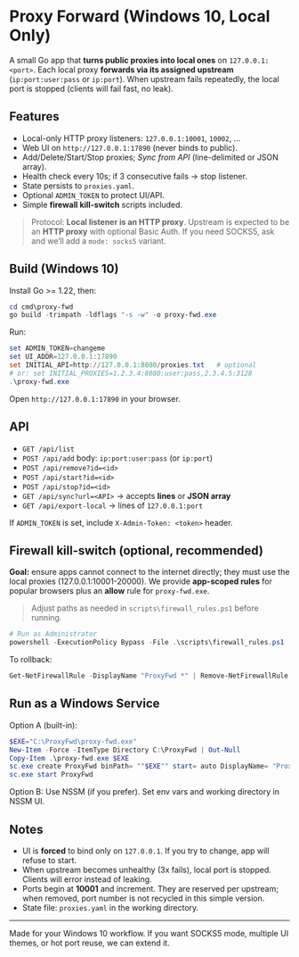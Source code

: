# Proxy Forward (Windows 10, Local Only)

A small Go app that **turns public proxies into local ones** on `127.0.0.1:<port>`.
Each local proxy **forwards via its assigned upstream** (`ip:port:user:pass` or `ip:port`).
When upstream fails repeatedly, the local port is stopped (clients will fail fast, no leak).

## Features

- Local-only HTTP proxy listeners: `127.0.0.1:10001`, `10002`, ...
- Web UI on `http://127.0.0.1:17890` (never binds to public).
- Add/Delete/Start/Stop proxies; *Sync from API* (line-delimited or JSON array).
- Health check every 10s; if 3 consecutive fails → stop listener.
- State persists to `proxies.yaml`.
- Optional `ADMIN_TOKEN` to protect UI/API.
- Simple **firewall kill-switch** scripts included.

> Protocol: **Local listener is an HTTP proxy**. Upstream is expected to be an **HTTP proxy** with optional Basic Auth.
> If you need SOCKS5, ask and we’ll add a `mode: socks5` variant.

## Build (Windows 10)

Install Go >= 1.22, then:

```powershell
cd cmd\proxy-fwd
go build -trimpath -ldflags "-s -w" -o proxy-fwd.exe
```

Run:

```powershell
set ADMIN_TOKEN=changeme
set UI_ADDR=127.0.0.1:17890
set INITIAL_API=http://127.0.0.1:8080/proxies.txt   # optional
# or: set INITIAL_PROXIES=1.2.3.4:8080:user:pass,2.3.4.5:3128
.\proxy-fwd.exe
```

Open `http://127.0.0.1:17890` in your browser.

## API

- `GET /api/list`
- `POST /api/add` body: `ip:port:user:pass` (or `ip:port`)
- `POST /api/remove?id=<id>`
- `POST /api/start?id=<id>`
- `POST /api/stop?id=<id>`
- `GET /api/sync?url=<API>` → accepts **lines** or **JSON array**
- `GET /api/export-local` → lines of `127.0.0.1:port`

If `ADMIN_TOKEN` is set, include `X-Admin-Token: <token>` header.

## Firewall kill-switch (optional, recommended)

**Goal:** ensure apps cannot connect to the internet directly; they must use the local proxies (127.0.0.1:10001-20000).
We provide **app-scoped rules** for popular browsers plus an **allow** rule for `proxy-fwd.exe`.

> Adjust paths as needed in `scripts\firewall_rules.ps1` before running.

```powershell
# Run as Administrator
powershell -ExecutionPolicy Bypass -File .\scripts\firewall_rules.ps1
```

To rollback:

```powershell
Get-NetFirewallRule -DisplayName "ProxyFwd *" | Remove-NetFirewallRule
```

## Run as a Windows Service

Option A (built-in):

```powershell
$EXE="C:\ProxyFwd\proxy-fwd.exe"
New-Item -Force -ItemType Directory C:\ProxyFwd | Out-Null
Copy-Item .\proxy-fwd.exe $EXE
sc.exe create ProxyFwd binPath= ""$EXE"" start= auto DisplayName= "Proxy Forward (Local)"
sc.exe start ProxyFwd
```

Option B: Use NSSM (if you prefer). Set env vars and working directory in NSSM UI.

## Notes

- UI is **forced** to bind only on `127.0.0.1`. If you try to change, app will refuse to start.
- When upstream becomes unhealthy (3x fails), local port is stopped. Clients will error instead of leaking.
- Ports begin at **10001** and increment. They are reserved per upstream; when removed, port number is not recycled in this simple version.
- State file: `proxies.yaml` in the working directory.

---

Made for your Windows 10 workflow. If you want SOCKS5 mode, multiple UI themes, or hot port reuse, we can extend it.
